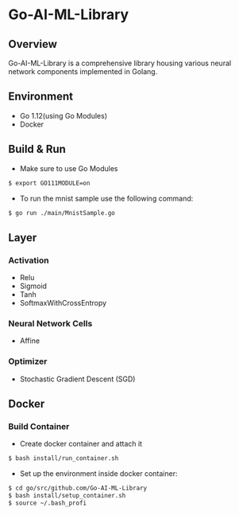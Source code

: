 # Go-AI-ML-Library

## Overview

Go-AI-ML-Library is a comprehensive library housing various neural network components implemented in Golang.

## Environment

* Go 1.12(using Go Modules)
* Docker

## Build & Run

* Make sure to use Go Modules

```bash
$ export GO111MODULE=on
```

* To run the mnist sample use the following command:

```bash
$ go run ./main/MnistSample.go
```
## Layer

### Activation

* Relu
* Sigmoid
* Tanh
* SoftmaxWithCrossEntropy

### Neural Network Cells

* Affine

### Optimizer

* Stochastic Gradient Descent (SGD)

## Docker

### Build Container

* Create docker container and attach it

```bash
$ bash install/run_container.sh
```

* Set up the environment inside docker container:

```bash
$ cd go/src/github.com/Go-AI-ML-Library
$ bash install/setup_container.sh
$ source ~/.bash_profi